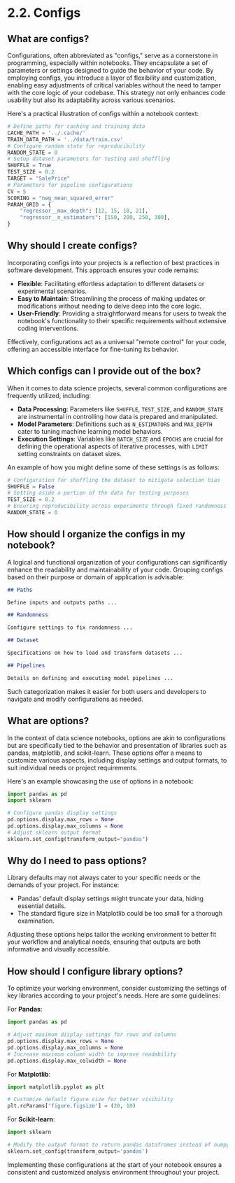 # 2.2. Configs

## What are configs?

Configurations, often abbreviated as "configs," serve as a cornerstone in programming, especially within notebooks. They encapsulate a set of parameters or settings designed to guide the behavior of your code. By employing configs, you introduce a layer of flexibility and customization, enabling easy adjustments of critical variables without the need to tamper with the core logic of your codebase. This strategy not only enhances code usability but also its adaptability across various scenarios.

Here's a practical illustration of configs within a notebook context:

```python
# Define paths for caching and training data
CACHE_PATH = '../.cache/'
TRAIN_DATA_PATH = '../data/train.csv'
# Configure random state for reproducibility
RANDOM_STATE = 0
# Setup dataset parameters for testing and shuffling
SHUFFLE = True
TEST_SIZE = 0.2
TARGET = "SalePrice"
# Parameters for pipeline configurations
CV = 5
SCORING = "neg_mean_squared_error"
PARAM_GRID = {
    "regressor__max_depth": [12, 15, 18, 21],
    "regressor__n_estimators": [150, 200, 250, 300],
}
```

## Why should I create configs?

Incorporating configs into your projects is a reflection of best practices in software development. This approach ensures your code remains:

- **Flexible**: Facilitating effortless adaptation to different datasets or experimental scenarios.
- **Easy to Maintain**: Streamlining the process of making updates or modifications without needing to delve deep into the core logic.
- **User-Friendly**: Providing a straightforward means for users to tweak the notebook's functionality to their specific requirements without extensive coding interventions.

Effectively, configurations act as a universal "remote control" for your code, offering an accessible interface for fine-tuning its behavior.

## Which configs can I provide out of the box?

When it comes to data science projects, several common configurations are frequently utilized, including:

- **Data Processing**: Parameters like `SHUFFLE`, `TEST_SIZE`, and `RANDOM_STATE` are instrumental in controlling how data is prepared and manipulated.
- **Model Parameters**: Definitions such as `N_ESTIMATORS` and `MAX_DEPTH` cater to tuning machine learning model behaviors.
- **Execution Settings**: Variables like `BATCH_SIZE` and `EPOCHS` are crucial for defining the operational aspects of iterative processes, with `LIMIT` setting constraints on dataset sizes.

An example of how you might define some of these settings is as follows:

```python
# Configuration for shuffling the dataset to mitigate selection bias
SHUFFLE = False
# Setting aside a portion of the data for testing purposes
TEST_SIZE = 0.2
# Ensuring reproducibility across experiments through fixed randomness
RANDOM_STATE = 0
```

## How should I organize the configs in my notebook?

A logical and functional organization of your configurations can significantly enhance the readability and maintainability of your code. Grouping configs based on their purpose or domain of application is advisable:

```markdown
## Paths

Define inputs and outputs paths ...

## Randomness

Configure settings to fix randomness ...

## Dataset

Specifications on how to load and transform datasets ...

## Pipelines

Details on defining and executing model pipelines ...
```

Such categorization makes it easier for both users and developers to navigate and modify configurations as needed.

## What are options?

In the context of data science notebooks, options are akin to configurations but are specifically tied to the behavior and presentation of libraries such as pandas, matplotlib, and scikit-learn. These options offer a means to customize various aspects, including display settings and output formats, to suit individual needs or project requirements.

Here's an example showcasing the use of options in a notebook:

```python
import pandas as pd
import sklearn

# Configure pandas display settings
pd.options.display.max_rows = None
pd.options.display.max_columns = None
# Adjust sklearn output format
sklearn.set_config(transform_output="pandas")
```

## Why do I need to pass options?

Library defaults may not always cater to your specific needs or the demands of your project. For instance:

- Pandas' default display settings might truncate your data, hiding essential details.
- The standard figure size in Matplotlib could be too small for a thorough examination.

Adjusting these options helps tailor the working environment to better fit your workflow and analytical needs, ensuring that outputs are both informative and visually accessible.

## How should I configure library options?

To optimize your working environment, consider customizing the settings of key libraries according to your project's needs. Here are some guidelines:

For **Pandas**:

```python
import pandas as pd

# Adjust maximum display settings for rows and columns
pd.options.display.max_rows = None
pd.options.display.max_columns = None
# Increase maximum column width to improve readability
pd.options.display.max_colwidth = None
```

For **Matplotlib**:

```python
import matplotlib.pyplot as plt

# Customize default figure size for better visibility
plt.rcParams['figure.figsize'] = (20, 10)
```

For **Scikit-learn**:

```python
import sklearn

# Modify the output format to return pandas dataframes instead of numpy arrays
sklearn.set_config(transform_output='pandas')
```

Implementing these configurations at the start of your notebook ensures a consistent and customized analysis environment throughout your project.